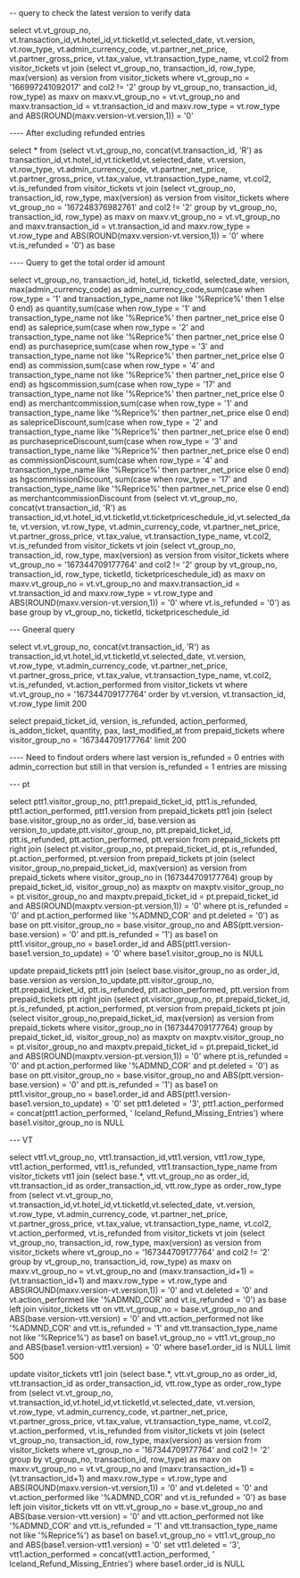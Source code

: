 -- query to check the latest version to verify data

select vt.vt_group_no, vt.transaction_id,vt.hotel_id,vt.ticketId,vt.selected_date, vt.version, vt.row_type, vt.admin_currency_code, vt.partner_net_price, vt.partner_gross_price, vt.tax_value, vt.transaction_type_name, vt.col2 from visitor_tickets vt join (select vt_group_no, transaction_id, row_type, max(version) as version from visitor_tickets where vt_group_no = '166997241092017' and col2 != '2' group by vt_group_no, transaction_id, row_type) as maxv on maxv.vt_group_no = vt.vt_group_no and maxv.transaction_id = vt.transaction_id and maxv.row_type = vt.row_type and ABS(ROUND(maxv.version-vt.version,1)) = '0' 


---- After excluding refunded entries

select * from (select vt.vt_group_no, concat(vt.transaction_id, 'R') as transaction_id,vt.hotel_id,vt.ticketId,vt.selected_date, vt.version, vt.row_type, vt.admin_currency_code, vt.partner_net_price, vt.partner_gross_price, vt.tax_value, vt.transaction_type_name, vt.col2, vt.is_refunded from visitor_tickets vt join (select vt_group_no, transaction_id, row_type, max(version) as version from visitor_tickets where vt_group_no = '167248376982761' and col2 != '2' group by vt_group_no, transaction_id, row_type) as maxv on maxv.vt_group_no = vt.vt_group_no and maxv.transaction_id = vt.transaction_id and maxv.row_type = vt.row_type and ABS(ROUND(maxv.version-vt.version,1)) = '0' where vt.is_refunded = '0') as base 


---- Query to get the total order id amount

select vt_group_no, transaction_id, hotel_id, ticketId, selected_date, version, max(admin_currency_code) as admin_currency_code,sum(case when row_type = '1' and transaction_type_name not like '%Reprice%' then 1 else 0 end) as quantity,sum(case when row_type = '1' and transaction_type_name not like '%Reprice%' then partner_net_price else 0 end) as saleprice,sum(case when row_type = '2' and transaction_type_name not like '%Reprice%' then partner_net_price else 0 end) as purchaseprice,sum(case when row_type = '3' and transaction_type_name not like '%Reprice%' then partner_net_price else 0 end) as commission,sum(case when row_type = '4' and transaction_type_name not like '%Reprice%' then partner_net_price else 0 end) as hgscommission,sum(case when row_type = '17' and transaction_type_name not like '%Reprice%' then partner_net_price else 0 end) as merchantcommission,sum(case when row_type = '1' and transaction_type_name like '%Reprice%' then partner_net_price else 0 end) as salepriceDiscount,sum(case when row_type = '2' and transaction_type_name like '%Reprice%' then partner_net_price else 0 end) as purchasepriceDiscount,sum(case when row_type = '3' and transaction_type_name like '%Reprice%' then partner_net_price else 0 end) as commissionDiscount,sum(case when row_type = '4' and transaction_type_name like '%Reprice%' then partner_net_price else 0 end) as hgscommissionDiscount,
sum(case when row_type = '17' and transaction_type_name like '%Reprice%' then partner_net_price else 0 end) as merchantcommissionDiscount  from (select vt.vt_group_no, concat(vt.transaction_id, 'R') as transaction_id,vt.hotel_id,vt.ticketId,vt.ticketpriceschedule_id,vt.selected_date, vt.version, vt.row_type, vt.admin_currency_code, vt.partner_net_price, vt.partner_gross_price, vt.tax_value, vt.transaction_type_name, vt.col2, vt.is_refunded from visitor_tickets vt join (select vt_group_no, transaction_id, row_type, max(version) as version from visitor_tickets where vt_group_no = '167344709177764' and col2 != '2' group by vt_group_no, transaction_id, row_type, ticketId, ticketpriceschedule_id) as maxv on maxv.vt_group_no = vt.vt_group_no and maxv.transaction_id = vt.transaction_id and maxv.row_type = vt.row_type and ABS(ROUND(maxv.version-vt.version,1)) = '0' where vt.is_refunded = '0') as base group by vt_group_no, ticketId, ticketpriceschedule_id


--- Gneeral query

select vt.vt_group_no, concat(vt.transaction_id, 'R') as transaction_id,vt.hotel_id,vt.ticketId,vt.selected_date, vt.version, vt.row_type, vt.admin_currency_code, vt.partner_net_price, vt.partner_gross_price, vt.tax_value, vt.transaction_type_name, vt.col2, vt.is_refunded, vt.action_performed from visitor_tickets vt where vt.vt_group_no = '167344709177764' order by vt.version, vt.transaction_id, vt.row_type limit 200


select prepaid_ticket_id, version, is_refunded, action_performed, is_addon_ticket, quantity, pax, last_modified_at from prepaid_tickets where visitor_group_no = '167344709177764' limit 200 


---- Need to findout orders where last version is_refunded = 0 entries with admin_correction but still in that version is_refunded = 1 entries are missing

   --- pt

select ptt1.visitor_group_no, ptt1.prepaid_ticket_id, ptt1.is_refunded, ptt1.action_performed, ptt1.version from prepaid_tickets ptt1 join (select base.visitor_group_no as order_id, base.version as version_to_update,ptt.visitor_group_no, ptt.prepaid_ticket_id, ptt.is_refunded, ptt.action_performed, ptt.version from prepaid_tickets ptt right join (select pt.visitor_group_no, pt.prepaid_ticket_id, pt.is_refunded, pt.action_performed, pt.version from prepaid_tickets pt join (select visitor_group_no,prepaid_ticket_id, max(version) as version from prepaid_tickets where visitor_group_no in (167344709177764) group by prepaid_ticket_id, visitor_group_no) as maxptv on maxptv.visitor_group_no = pt.visitor_group_no and maxptv.prepaid_ticket_id = pt.prepaid_ticket_id and ABS(ROUND(maxptv.version-pt.version,1)) = '0' where pt.is_refunded = '0' and pt.action_performed like '%ADMND_COR' and pt.deleted = '0') as base on ptt.visitor_group_no = base.visitor_group_no and ABS(ptt.version-base.version) = '0' and ptt.is_refunded = '1') as base1 on ptt1.visitor_group_no = base1.order_id and ABS(ptt1.version-base1.version_to_update) = '0' where base1.visitor_group_no is NULL


update prepaid_tickets ptt1 join (select base.visitor_group_no as order_id, base.version as version_to_update,ptt.visitor_group_no, ptt.prepaid_ticket_id, ptt.is_refunded, ptt.action_performed, ptt.version from prepaid_tickets ptt right join (select pt.visitor_group_no, pt.prepaid_ticket_id, pt.is_refunded, pt.action_performed, pt.version from prepaid_tickets pt join (select visitor_group_no,prepaid_ticket_id, max(version) as version from prepaid_tickets where visitor_group_no in (167344709177764) group by prepaid_ticket_id, visitor_group_no) as maxptv on maxptv.visitor_group_no = pt.visitor_group_no and maxptv.prepaid_ticket_id = pt.prepaid_ticket_id and ABS(ROUND(maxptv.version-pt.version,1)) = '0' where pt.is_refunded = '0' and pt.action_performed like '%ADMND_COR' and pt.deleted = '0') as base on ptt.visitor_group_no = base.visitor_group_no and ABS(ptt.version-base.version) = '0' and ptt.is_refunded = '1') as base1 on ptt1.visitor_group_no = base1.order_id and ABS(ptt1.version-base1.version_to_update) = '0' set ptt1.deleted = '3', ptt1.action_performed = concat(ptt1.action_performed, ' Iceland_Refund_Missing_Entries') where base1.visitor_group_no is NULL

   --- VT

select vtt1.vt_group_no, vtt1.transaction_id,vtt1.version, vtt1.row_type, vtt1.action_performed, vtt1.is_refunded, vtt1.transaction_type_name from visitor_tickets vtt1 join (select base.*, vtt.vt_group_no as order_id, vtt.transaction_id as order_transaction_id, vtt.row_type as order_row_type from (select vt.vt_group_no, vt.transaction_id,vt.hotel_id,vt.ticketId,vt.selected_date, vt.version, vt.row_type, vt.admin_currency_code, vt.partner_net_price, vt.partner_gross_price, vt.tax_value, vt.transaction_type_name, vt.col2, vt.action_performed, vt.is_refunded from visitor_tickets vt join (select vt_group_no, transaction_id, row_type, max(version) as version from visitor_tickets where vt_group_no = '167344709177764' and col2 != '2' group by vt_group_no, transaction_id, row_type) as maxv on maxv.vt_group_no = vt.vt_group_no and (maxv.transaction_id+1) = (vt.transaction_id+1) and maxv.row_type = vt.row_type and ABS(ROUND(maxv.version-vt.version,1)) = '0' and vt.deleted = '0' and vt.action_performed like '%ADMND_COR' and vt.is_refunded = '0') as base left join visitor_tickets vtt on vtt.vt_group_no = base.vt_group_no and ABS(base.version-vtt.version) = '0' and vtt.action_performed not like '%ADMND_COR' and vtt.is_refunded = '1' and vtt.transaction_type_name not like '%Reprice%') as base1 on base1.vt_group_no = vtt1.vt_group_no and ABS(base1.version-vtt1.version) = '0' where base1.order_id is NULL limit 500


update visitor_tickets vtt1 join (select base.*, vtt.vt_group_no as order_id, vtt.transaction_id as order_transaction_id, vtt.row_type as order_row_type from (select vt.vt_group_no, vt.transaction_id,vt.hotel_id,vt.ticketId,vt.selected_date, vt.version, vt.row_type, vt.admin_currency_code, vt.partner_net_price, vt.partner_gross_price, vt.tax_value, vt.transaction_type_name, vt.col2, vt.action_performed, vt.is_refunded from visitor_tickets vt join (select vt_group_no, transaction_id, row_type, max(version) as version from visitor_tickets where vt_group_no = '167344709177764' and col2 != '2' group by vt_group_no, transaction_id, row_type) as maxv on maxv.vt_group_no = vt.vt_group_no and (maxv.transaction_id+1) = (vt.transaction_id+1) and maxv.row_type = vt.row_type and ABS(ROUND(maxv.version-vt.version,1)) = '0' and vt.deleted = '0' and vt.action_performed like '%ADMND_COR' and vt.is_refunded = '0') as base left join visitor_tickets vtt on vtt.vt_group_no = base.vt_group_no and ABS(base.version-vtt.version) = '0' and vtt.action_performed not like '%ADMND_COR' and vtt.is_refunded = '1' and vtt.transaction_type_name not like '%Reprice%') as base1 on base1.vt_group_no = vtt1.vt_group_no and ABS(base1.version-vtt1.version) = '0' set vtt1.deleted = '3', vtt1.action_performed = concat(vtt1.action_performed, ' Iceland_Refund_Missing_Entries') where base1.order_id is NULL

